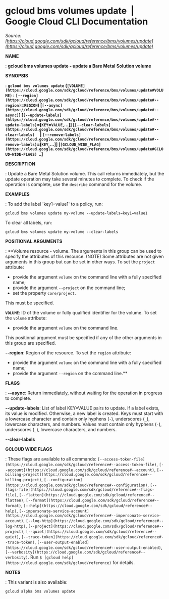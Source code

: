 # gcloud bms volumes update  |  Google Cloud CLI Documentation

*Source: [https://cloud.google.com/sdk/gcloud/reference/bms/volumes/update](https://cloud.google.com/sdk/gcloud/reference/bms/volumes/update)*

**NAME**

: **gcloud bms volumes update - update a Bare Metal Solution volume**

**SYNOPSIS**

: **`gcloud bms volumes update` (`[VOLUME](https://cloud.google.com/sdk/gcloud/reference/bms/volumes/update#VOLUME)` : `[--region](https://cloud.google.com/sdk/gcloud/reference/bms/volumes/update#--region)`=`REGION`) [`[--async](https://cloud.google.com/sdk/gcloud/reference/bms/volumes/update#--async)`] [`[--update-labels](https://cloud.google.com/sdk/gcloud/reference/bms/volumes/update#--update-labels)`=[`KEY`=`VALUE`,…]] [`[--clear-labels](https://cloud.google.com/sdk/gcloud/reference/bms/volumes/update#--clear-labels)`     | `[--remove-labels](https://cloud.google.com/sdk/gcloud/reference/bms/volumes/update#--remove-labels)`=[`KEY`,…]] [`[GCLOUD_WIDE_FLAG](https://cloud.google.com/sdk/gcloud/reference/bms/volumes/update#GCLOUD-WIDE-FLAGS) …`]**

**DESCRIPTION**

: Update a Bare Metal Solution volume.
This call returns immediately, but the update operation may take several minutes
to complete. To check if the operation is complete, use the
`describe` command for the volume.

**EXAMPLES**

: To add the label 'key1=value1' to a policy, run:

```
gcloud bms volumes update my-volume --update-labels=key1=value1
```

To clear all labels, run:

```
gcloud bms volumes update my-volume --clear-labels
```

**POSITIONAL ARGUMENTS**

: **Volume resource - volume. The arguments in this group can be used to specify the
attributes of this resource. (NOTE) Some attributes are not given arguments in
this group but can be set in other ways.
To set the `project` attribute:

- provide the argument `volume` on the command line with a fully
specified name;
- provide the argument `--project` on the command line;
- set the property `core/project`.

This must be specified.

**`VOLUME`**:
ID of the volume or fully qualified identifier for the volume.
To set the `volume` attribute:

- provide the argument `volume` on the command line.

This positional argument must be specified if any of the other arguments in this
group are specified.

**--region**:
Region of the resource.
To set the `region` attribute:

- provide the argument `volume` on the command line with a fully
specified name;
- provide the argument `--region` on the command line.**

**FLAGS**

: **--async**:
Return immediately, without waiting for the operation in progress to complete.

**--update-labels**:
List of label KEY=VALUE pairs to update. If a label exists, its value is
modified. Otherwise, a new label is created.
Keys must start with a lowercase character and contain only hyphens
(`-`), underscores (`_`), lowercase characters, and
numbers. Values must contain only hyphens (`-`), underscores
(`_`), lowercase characters, and numbers.

**--clear-labels**

**GCLOUD WIDE FLAGS**

: These flags are available to all commands: `[--access-token-file](https://cloud.google.com/sdk/gcloud/reference#--access-token-file)`,
`[--account](https://cloud.google.com/sdk/gcloud/reference#--account)`, `[--billing-project](https://cloud.google.com/sdk/gcloud/reference#--billing-project)`,
`[--configuration](https://cloud.google.com/sdk/gcloud/reference#--configuration)`,
`[--flags-file](https://cloud.google.com/sdk/gcloud/reference#--flags-file)`,
`[--flatten](https://cloud.google.com/sdk/gcloud/reference#--flatten)`, `[--format](https://cloud.google.com/sdk/gcloud/reference#--format)`, `[--help](https://cloud.google.com/sdk/gcloud/reference#--help)`, `[--impersonate-service-account](https://cloud.google.com/sdk/gcloud/reference#--impersonate-service-account)`,
`[--log-http](https://cloud.google.com/sdk/gcloud/reference#--log-http)`,
`[--project](https://cloud.google.com/sdk/gcloud/reference#--project)`, `[--quiet](https://cloud.google.com/sdk/gcloud/reference#--quiet)`, `[--trace-token](https://cloud.google.com/sdk/gcloud/reference#--trace-token)`, `[--user-output-enabled](https://cloud.google.com/sdk/gcloud/reference#--user-output-enabled)`,
`[--verbosity](https://cloud.google.com/sdk/gcloud/reference#--verbosity)`.
Run `$ [gcloud help](https://cloud.google.com/sdk/gcloud/reference)` for details.

**NOTES**

: This variant is also available:

```
gcloud alpha bms volumes update
```